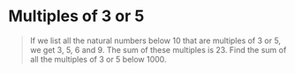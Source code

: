 # Multiples of 3 or 5
> If we list all the natural numbers below 10 that are multiples of 3 or 5, we get 3, 5, 6 and 9. The sum of these multiples is 23.
> Find the sum of all the multiples of 3 or 5 below 1000.
